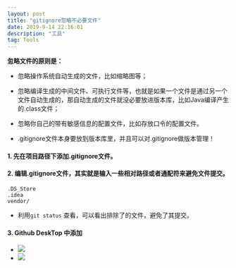 ```yaml
---
layout: post
title: "gitignore忽略不必要文件"
date: 2019-9-14 22:16:01
description: "工具"
tag: Tools
---
```


**忽略文件的原则是：**

+ 忽略操作系统自动生成的文件，比如缩略图等；   

+ 忽略编译生成的中间文件、可执行文件等，也就是如果一个文件是通过另一个文件自动生成的，那自动生成的文件就没必要放进版本库，比如Java编译产生的.class文件；   
+ 忽略你自己的带有敏感信息的配置文件，比如存放口令的配置文件。   

+ .gitignore文件本身要放到版本库里，并且可以对.gitignore做版本管理！

#### 1. 先在项目路径下添加.gitignore文件。
#### 2. 编辑.gitignore文件，其实就是输入一些相对路径或者通配符来避免文件提交。
   
```
.DS_Store
.idea
vendor/

```

+ 利用`git status` 查看，可以看出排除了的文件，避免了其提交。

#### 3. Github DeskTop 中添加
   
+ **![](https://tva1.sinaimg.cn/large/006y8mN6ly1g6zf27vt98j30gl07274e.jpg)**
  <br>
+ **![](https://tva1.sinaimg.cn/large/006y8mN6ly1g6zf27luccj30fp0c83ym.jpg)**